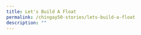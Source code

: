```yaml
---
title: Let's Build A Float
permalink: /chingay50-stories/lets-build-a-float
description: ""
---
```

